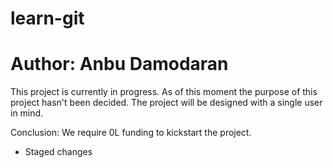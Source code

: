# learn-git
# Author: Anbu Damodaran

This project is currently in progress. As of this moment the purpose of this project hasn't been decided. The project will
be designed with a single user in mind. 

Conclusion: We require 0L funding to kickstart the project. 

- Staged changes